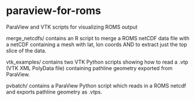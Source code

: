 # paraview-for-roms
ParaView and VTK scripts for visualizing ROMS output

merge_netcdfs/ contains an R script to merge a ROMS netCDF data file with a netCDF containing a mesh with lat, lon coords AND to extract just the top slice of the data.

vtk_examples/ contains two VTK Python scripts showing how to read a .vtp (VTK XML PolyData file) containing pathline geometry exported from ParaView.

pvbatch/ contains a ParaView Python script which reads in a ROMS netcdf and exports pathline geometry as .vtps.
